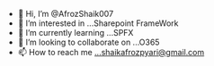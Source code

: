 - 👋 Hi, I’m @AfrozShaik007
- 👀 I’m interested in ...Sharepoint FrameWork  
- 🌱 I’m currently learning ...SPFX
- 💞️ I’m looking to collaborate on ...O365
- 📫 How to reach me ...shaikafrozpyari@gmail.com

<!---
AfrozShaik007/AfrozShaik007 is a ✨ special ✨ repository because its `README.md` (this file) appears on your GitHub profile.
You can click the Preview link to take a look at your changes.
--->
